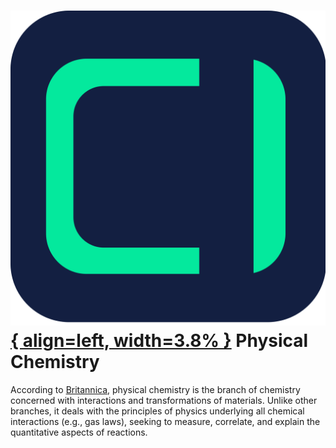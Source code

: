 # [![ChemistryEdu Logo](../images/favicon.svg){ align=left, width=3.8% }](../index.md)  Physical Chemistry

According to [Britannica](https://www.britannica.com/science/physical-chemistry), physical chemistry is the branch of chemistry concerned with interactions and transformations of materials. Unlike other branches, it deals with the principles of physics underlying all chemical interactions (e.g., gas laws), seeking to measure, correlate, and explain the quantitative aspects of reactions.